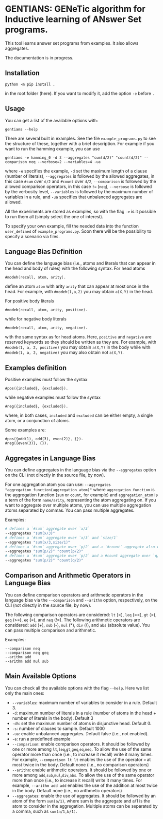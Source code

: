 # GENTIANS: GENeTic algorithm for Inductive learning of ANswer Set programs.

This tool learns answer set programs from examples.
It also allows aggregates.

The documentation is in progress.

## Installation
```
python -m pip install .
```
in the root folder (here).
If you want to modify it, add the option `-e` before `.`

## Usage

You can get a list of the available options with:
```
gentians --help
```

There are several built in examples.
See the file `example_programs.py` to see the structure of these, together with a brief description.
For example if you want to run the hamming example, you can use
```
gentians -e hamming_0 -d 3 --aggregates "sum(d/2)" "count(d/2)" --comparison neq --verbose=2 --variables=4 -ua
```
where `-e` specifies the example, `-d` set the maximum length of a clause (number of literals), `--aggregates` is followed by the allowed aggregates, in this case `#sum` over `d/2` and `#count` over `d/2`, `--comparison` is followed by the allowed comparison operators, in this case `!=` (`neq`), `--verbose` is followed by the verbosity level, `--variables` is followed by the maximum number of variables in a rule, and `-ua` specifies that unbalanced aggregates are allowed.

All the experiments are stored as examples, so with the flag `-e` is it possible to run them all (simply select the one of interest). 

To specify your own example, fill the needed data into the function `user_defined` of `example_programs.py`.
Soon there will be the possibility to specify a scenario via files.

## Language Bias Definition
You can define the language bias (i.e., atoms and literals that can appear in the head and body of rules) with the following syntax.
For head atoms
```
#modeh(recall, atom, arity).
```
define an atom `atom` with arity `arity` that can appear at most once in the head.
For example, with `#modeh(1,a,2)` you may obtain `a(X,Y)` in the head.

For positive body literals
```
#modeb(recall, atom, arity, positive).
```
while for negative body literals
```
#modeb(recall, atom, arity, negative).
```
with the same syntax as for head atoms.
Here, `positive` and `negative` are reserved keywords so they should be written as they are.
For example, with `#modeb(1, a, 2, positive)` you may obtain `a(X,Y)` in the body while with `#modeb(1, a, 2, negative)` you may also obtain not `a(X,Y)`.

## Examples definition
Positive examples must follow the syntax
```
#pos({included}, {excluded}).
```
while negative examples must follow the syntax
```
#neg({included}, {excluded}).
```
where, in both cases, `included` and `excluded` can be either empty, a single atom, or a conjunction of atoms.

Some examples are:
```
#pos({odd(1), odd(3), even(2)}, {}).
#neg({even(3)}, {}).
```

## Aggregates in Language Bias
You can define aggregates in the language bias via the `--aggregates` option on the CLI (not directly in the source file, by now).

For one aggregation atom you can use:
`--aggregates "aggregation_function(aggregation_atom)"`
where `aggregation_function` is the aggregation function (`sum` or `count`, for example) and `aggregation_atom` is a term of the form `name/arity`, representing the atom aggregating on.
If you want to aggregate over multiple atoms, you can use multiple aggregation atoms separated by commas.
You can pass multiple aggregates.

Examples:
```bash
# defines a `#sum` aggregate over `x/3`
--aggregates "sum(x/3)"
# defines a `#sum` aggregate over `x/3` and `size/1`
--aggregates "sum(x/3,size/1)"
# defines a `#sum` aggregate over `p/2` and a `#count` aggregate also over `p/2`
--aggregates "sum(p/2)" "count(p/2)"
# defines a `#sum` aggregate over `p/2` and a #count aggregate over `q/2`
--aggregates "sum(p/2)" "count(q/2)"
```

## Comparison and Arithmetic Operators in Language Bias
You can define comparison operators and arithmetic operators in the language bias via the `--comparison` and `--arithm` option, respectively, on the CLI (not directly in the source file, by now).

The following comparison operators are considered: `lt` (<), `leq` (=<), `gt` (>), `geq` (>=), `eq` (=), and `neq` (!=).
The following arithmetic operators are considered: `add` (+), `sub` (-), `mul` (*), `div` (/), and `abs` (absolute value).
You can pass multiple comparison and arithmetic.

Examples:
```
--comparison neq
--comparison neq geq
--arithm add
--arithm add mul sub
```

## Main Available Options

You can check all the available options with the flag `--help`.
Here we list only the main ones:
- `--variables`: maximum number of variables to consider in a rule. Default 3.
- `-d`: maximum number of literals in a rule (number of atoms in the head + number of literals in the body). Default 3
- `-dh`: set the maximum number of atoms in disjunctive head. Default 0.
- `-s`: number of clauses to sample. Default 1000
- `-ua`: enable unbalanced aggregates. Default false (i.e., not enabled).
- `-e`: run a predefined example
- `--comparison`: enable comparison operators. It should be followed by one or more among `lt`,`leq`,`gt`,`geq`,`eq`,`neq`. To allow the use of the same operator more than once (i.e., to increase it recall) write it many times. For example, `--comparison lt lt` enables the use of the operator `<` at most twice in the body. Default none (i.e., no comparison operators)
- `--arithm`: enable arithmetic operators. It should be followed by one or more among `add`,`sub`,`mul`,`div`,`abs`. To allow the use of the same operator more than once (i.e., to increase it recall) write it many times. For example, `--arithm add add` enables the use of the addition at most twice in the body. Default none (i.e., no arithmetic operators)
- `--aggregates`: enable the use of aggregates. It should be followed by an atom of the form `sum(a/1)`, where sum is the aggregate and a/1 is the atom to consider in the aggregation. Multiple atoms can be separated by a comma, such as `sum(a/1,b/1)`. 